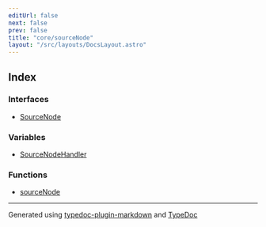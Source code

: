 ```yaml
---
editUrl: false
next: false
prev: false
title: "core/sourceNode"
layout: "/src/layouts/DocsLayout.astro"
---
```


## Index

### Interfaces

- [SourceNode](/api/core/sourcenode/interfaces/sourcenode/)

### Variables

- [SourceNodeHandler](/api/core/sourcenode/variables/sourcenodehandler/)

### Functions

- [sourceNode](/api/core/sourcenode/functions/sourcenode/)

***

Generated using [typedoc-plugin-markdown](https://www.npmjs.com/package/typedoc-plugin-markdown) and [TypeDoc](https://typedoc.org/)

